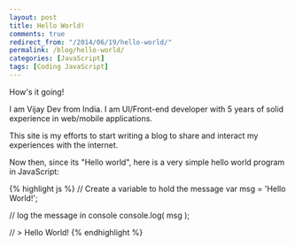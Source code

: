 ```yaml
---
layout: post
title: Hello World!
comments: true
redirect_from: "/2014/06/19/hello-world/"
permalink: /blog/hello-world/
categories: [JavaScript]
tags: [Coding JavaScript]
---
```


How's it going!

I am Vijay Dev from India. I am UI/Front-end developer with 5 years of solid experience in web/mobile applications.

This site is my efforts to start writing a blog to share and interact my experiences with the internet. 

Now then, since its "Hello world", here is a very simple hello world program in JavaScript:

{% highlight js %}
// Create a variable to hold the message
var msg = 'Hello World!';

// log the message in console
console.log( msg );

// > Hello World!
{% endhighlight %}
